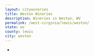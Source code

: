 ```yaml
---
layout: citywineries
title: Weston Wineries
description: Wineries in Weston, WV
permalink: /west-virginia/lewis/weston/
state: wv
county: lewis
city: weston
---
```

-
